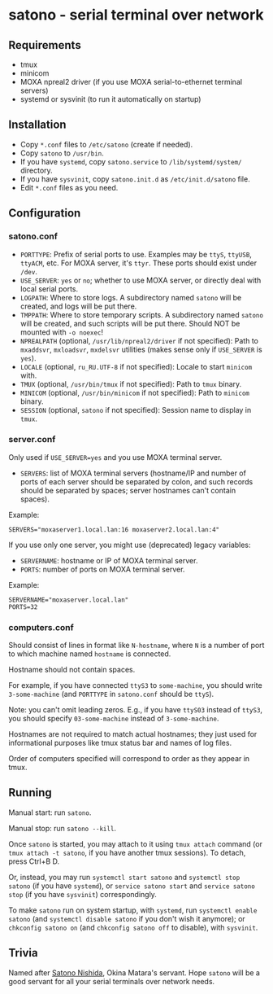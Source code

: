 # satono - serial terminal over network

## Requirements

* tmux
* minicom
* MOXA npreal2 driver (if you use MOXA serial-to-ethernet terminal servers)
* systemd or sysvinit (to run it automatically on startup)

## Installation

* Copy `*.conf` files to `/etc/satono` (create if needed).
* Copy `satono` to `/usr/bin`.
* If you have `systemd`, copy `satono.service` to `/lib/systemd/system/` directory.
* If you have `sysvinit`, copy `satono.init.d` as `/etc/init.d/satono` file.
* Edit `*.conf` files as you need.

## Configuration

### satono.conf

* `PORTTYPE`: Prefix of serial ports to use. Examples may be `ttyS`, `ttyUSB`, `ttyACM`, etc. For MOXA server, it's `ttyr`. These ports should exist under `/dev`.
* `USE_SERVER`: `yes` or `no`; whether to use MOXA server, or directly deal with local serial ports.
* `LOGPATH`: Where to store logs. A subdirectory named `satono` will be created, and logs will be put there.
* `TMPPATH`: Where to store temporary scripts. A subdirectory named `satono` will be created, and such scripts will be put there. Should NOT be mounted with `-o noexec`!
* `NPREALPATH` (optional, `/usr/lib/npreal2/driver` if not specified): Path to `mxaddsvr`, `mxloadsvr`, `mxdelsvr` utilities (makes sense only if `USE_SERVER` is `yes`).
* `LOCALE` (optional, `ru_RU.UTF-8` if not specified): Locale to start `minicom` with.
* `TMUX` (optional, `/usr/bin/tmux` if not specified): Path to `tmux` binary.
* `MINICOM` (optional, `/usr/bin/minicom` if not specified): Path to `minicom` binary.
* `SESSION` (optional, `satono` if not specified): Session name to display in `tmux`.

### server.conf

Only used if `USE_SERVER=yes` and you use MOXA terminal server.

* `SERVERS`: list of MOXA terminal servers (hostname/IP and number of ports of each server should be separated by colon, and such records should be separated by spaces; server hostnames can't contain spaces).

Example:

    SERVERS="moxaserver1.local.lan:16 moxaserver2.local.lan:4"

If you use only one server, you might use (deprecated) legacy variables:

* `SERVERNAME`: hostname or IP of MOXA terminal server.
* `PORTS`: number of ports on MOXA terminal server.

Example:

    SERVERNAME="moxaserver.local.lan"
    PORTS=32

### computers.conf

Should consist of lines in format like `N-hostname`, where `N` is a number of port to which machine named `hostname` is connected.

Hostname should not contain spaces.

For example, if you have connected `ttyS3` to `some-machine`, you should write `3-some-machine` (and `PORTTYPE` in `satono.conf` should be `ttyS`). 

Note: you can't omit leading zeros. E.g., if you have `ttyS03` instead of `ttyS3`, you should specify `03-some-machine` instead of `3-some-machine`.

Hostnames are not required to match actual hostnames; they just used for informational purposes like tmux status bar and names of log files.

Order of computers specified will correspond to order as they appear in tmux.

## Running

Manual start: run `satono`.

Manual stop: run `satono --kill`.

Once `satono` is started, you may attach to it using `tmux attach` command (or `tmux attach -t satono`, if you have another tmux sessions). To detach, press Ctrl+B D.

Or, instead, you may run `systemctl start satono` and `systemctl stop satono` (if you have `systemd`), or `service satono start` and `service satono stop` (if you have `sysvinit`) correspondingly.

To make `satono` run on system startup, with `systemd`, run `systemctl enable satono` (and `systemctl disable satono` if you don't wish it anymore); or `chkconfig satono on` (and `chkconfig satono off` to disable), with `sysvinit`.

## Trivia

Named after [Satono Nishida](https://en.touhouwiki.net/wiki/Satono_Nishida), Okina Matara's servant. Hope `satono` will be a good servant for all your serial terminals over network needs.
